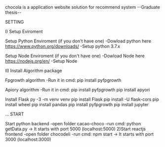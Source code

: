 chocola is a application website solution for recommend system
--Graduate thesis--

SETTING

I) Setup Eviroment

Setup Python Enviroment (if you don't have one) -Dowload python here https://www.python.org/downloads/ -Setup python 3.7.x

Setup Node Enviroment (if you don't have one) -Dowload Node here https://nodejs.org/en/ -Setup Node

II) Install Algorithm package

Fpgrowth algorithm -Run it in cmd: pip install pyfpgrowth

Apiory algorithm -Run it in cmd: pip install pyfpgrowth pip install apyori

Install Flask py -3 -m venv venv pip install Flask pip install -U flask-cors pip install wheel pip install pandas pip install pyfpgrowth pip install jupyter

... START

Start python backend -open folder cacao-choco -run cmd: python getData.py -> It starts with port 5000 (localhost:5000)
2)Start reactjs frontend -open folder chocodeli -run cmd: npm start -> It starts with port 3000 (localhost:3000)